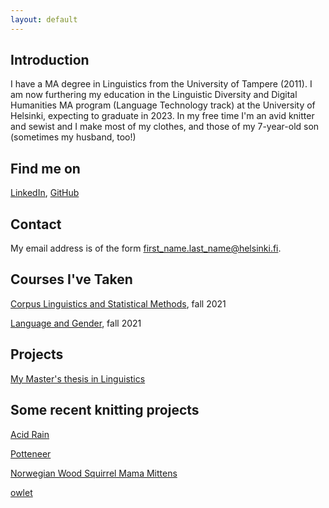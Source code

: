 ```yaml
---
layout: default
---
```


## Introduction

I have a MA degree in Linguistics from the University of Tampere (2011). I am now furthering my education in the Linguistic Diversity and Digital Humanities MA program (Language Technology track) at the University of Helsinki, expecting to graduate in 2023. In my free time I'm an avid knitter and sewist and I make most of my clothes, and those of my 7-year-old son (sometimes my husband, too!)

## Find me on

[LinkedIn](https://www.linkedin.com/in/salla-w-95246435/), [GitHub](https://github.com/swilli6)

## Contact

My email address is of the form first_name.last_name@helsinki.fi. 

## Courses I've Taken

[Corpus Linguistics and Statistical Methods](https://studies.helsinki.fi/courses/cur/otm-1822a959-6760-41ec-8bdd-a9db0847a57b/_Corpus_Linguistics_and_Statistical_Methods_KIK_404_KIM_RU362_CLT150_), fall 2021

[Language and Gender](https://studies.helsinki.fi/courses/cur/hy-opt-cur-2122-10275149-539d-4f32-b49b-4bd7694de790/Language_and_gender_Lectures), fall 2021

## Projects

[My Master's thesis in Linguistics](https://trepo.tuni.fi/bitstream/handle/10024/82499/gradu05000.pdf?sequence=1&isAllowed=y)

## Some recent knitting projects 

[Acid Rain](https://ravel.me/Iseult/7yrpv3)

[Potteneer](https://ravel.me/Iseult/7o2st7)

[Norwegian Wood Squirrel Mama Mittens](https://ravel.me/Iseult/efdptm)

[owlet](https://ravel.me/Iseult/nr81l0) 
